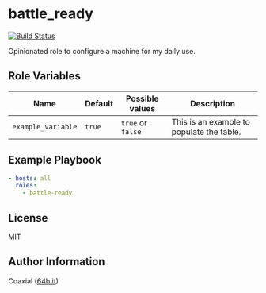battle_ready
=========
  [![Build Status](https://travis-ci.org/coaxial/ansible-role-battle-ready.svg?branch=master)](https://travis-ci.org/coaxial/ansible-role-battle-ready)

Opinionated role to configure a machine for my daily use.

Role Variables
--------------

Name | Default | Possible values | Description
---|---|---|---
`example_variable` | `true` | `true` or `false` | This is an example to populate the table.


Example Playbook
----------------

```yaml
- hosts: all
  roles:
    - battle-ready
```

License
-------

MIT

Author Information
------------------

Coaxial ([64b.it](https://64b.it))